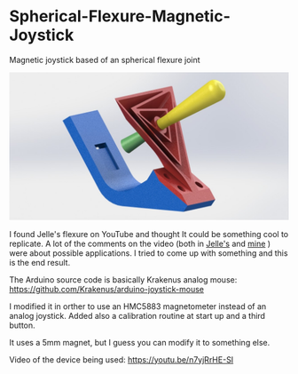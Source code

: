 # Spherical-Flexure-Magnetic-Joystick

Magnetic joystick based of an spherical flexure joint

![Test Image 4](https://github.com/juanic/Spherical-Flexure-Magnetic-Joystick/blob/main/Sources/render.jpg)

I found Jelle's flexure on YouTube and thought It could be something cool to replicate. A lot of the comments on the video (both in [Jelle's](https://www.youtube.com/watch?v=DAngcygU7tc) and [mine](https://youtu.be/wASpQMGZQ70) ) were about possible applications. I tried to come up with something and this is the end result.

The Arduino source code is basically Krakenus analog mouse: https://github.com/Krakenus/arduino-joystick-mouse

I modified it in orther to use an HMC5883 magnetometer instead of an analog joystick. Added also a calibration routine at start up and a third button.

It uses a 5mm magnet, but I guess you can modify it to something else.

Video of the device being used:
https://youtu.be/n7yjRrHE-SI
